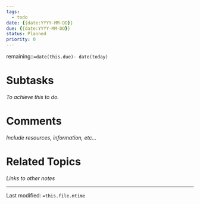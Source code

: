 ```yaml
---
tags: 
  - todo
date: {{date:YYYY-MM-DD}}
due: {{date:YYYY-MM-DD}}
status: Planned
priority: 0
---
```

remaining::`=date(this.due)- date(today)`

# Subtasks
_To achieve this to do._

# Comments
_Include resources, information, etc..._

# Related Topics
_Links to other notes_

___
Last modified: `=this.file.mtime`